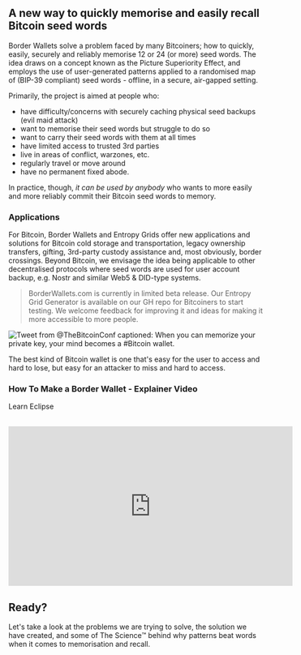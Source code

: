## A new way to quickly memorise and easily recall Bitcoin seed words

Border Wallets solve a problem faced by many Bitcoiners; how to quickly, easily, securely and reliably memorise 12 or 24 (or more) seed words. The idea draws on a concept known as the Picture Superiority Effect, and employs the use of user-generated patterns applied to a randomised map of (BIP-39 compliant) seed words - offline, in a secure, air-gapped setting.

Primarily, the project is aimed at people who:

- have difficulty/concerns with securely caching physical seed backups (evil maid attack)
- want to memorise their seed words but struggle to do so
- want to carry their seed words with them at all times
- have limited access to trusted 3rd parties
- live in areas of conflict, warzones, etc.
- regularly travel or move around
- have no permanent fixed abode.

In practice, though, _it can be used by anybody_ who wants to more easily and more reliably commit their Bitcoin seed words to memory.

### Applications

For Bitcoin, Border Wallets and Entropy Grids offer new applications and solutions for Bitcoin cold storage and transportation, legacy ownership transfers, gifting, 3rd-party custody assistance and, most obviously, border crossings. Beyond Bitcoin, we envisage the idea being applicable to other decentralised protocols where seed words are used for user account backup, e.g. Nostr and similar Web5 & DID-type systems.

> BorderWallets.com is currently in limited beta release. Our Entropy Grid Generator is available on our GH repo for Bitcoiners to start testing. We welcome feedback for improving it and ideas for making it more accessible to more people.

![Tweet from @TheBitcoinConf captioned: When you can memorize your private key, your mind becomes a #Bitcoin wallet.](/mind_bitcoin_wallet_tweet.png)

<caption>The best kind of Bitcoin wallet is one that's easy for the user to access and hard to lose, but easy for an attacker to miss and hard to access.</caption>

### How To Make a Border Wallet - Explainer Video

<!DOCTYPE html>
<html>
   <head>
      <title>HTML Video embed</title>
   </head>
   <body>
      <p>Learn Eclipse</p>
      <br />
        <iframe title="How to Easily Memorise a Bitcoin Seed Phrase - using Border Wallets &amp; Entropy Grids" src="https://bitcointv.com/videos/embed           /30df0582-b070-450d-8a9a-51fa0f8c463a?warningTitle=0" allowfullscreen="" sandbox="allow-same-origin allow-scripts allow-popups" width="560"               height="315" frameborder="0"></iframe>
   </body>
</html>


## Ready?

Let's take a look at the problems we are trying to solve, the solution we have created, and some of The Science™️ behind why patterns beat words when it comes to memorisation and recall.
